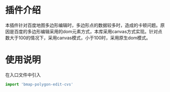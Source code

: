 # 插件介绍
本插件针对百度地图多边形编辑时，多边形点的数据较多时，造成的卡顿问题。原因是百度的多边形编辑采用的dom元素方式，本库采用canvas方式实现。针对点数大于100的情况下，采用canvas模式，小于100时，采用原生dom模式。
# 使用说明
在入口文件中引入
```js
import 'bmap-polygon-edit-cvs'
```
